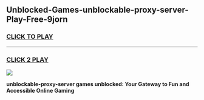 
## Unblocked-Games-unblockable-proxy-server-Play-Free-9jorn
<h3>
<a href="https://premium76.site?title=unblockable-proxy-server&ref=18A1">CLICK TO PLAY</a></h3>
<hr>

<h3>
<a href="https://premium76.site?title=unblockable-proxy-server&ref=18A1">CLICK 2 PLAY</a>
  
</h3>

<a href="https://premium76.site?title=unblockable-proxy-server&ref=18A1"><img src="https://clearcache.store/games.png"></a>


**unblockable-proxy-server games unblocked: Your Gateway to Fun and Accessible Online Gaming**
